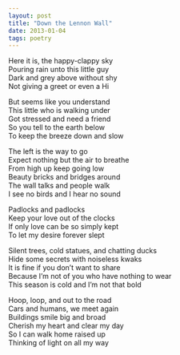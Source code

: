 ```yaml
---
layout: post
title: "Down the Lennon Wall"
date: 2013-01-04
tags: poetry
---
```



Here it is, the happy-clappy sky  
Pouring rain unto this little guy  
Dark and grey above without shy  
Not giving a greet or even a Hi  

But seems like you understand  
This little who is walking under  
Got stressed and need a friend  
So you tell to the earth below  
To keep the breeze down and slow  

The left is the way to go  
Expect nothing but the air to breathe  
From high up keep going low  
Beauty bricks and bridges around  
The wall talks and people walk  
I see no birds and I hear no sound  

Padlocks and padlocks  
Keep your love out of the clocks  
If only love can be so simply kept  
To let my desire forever slept  

Silent trees, cold statues, and chatting ducks  
Hide some secrets with noiseless kwaks  
It is fine if you don’t want to share  
Because I’m not of you who have nothing to wear  
This season is cold and I’m not that bold  

Hoop, loop, and out to the road  
Cars and humans, we meet again  
Buildings smile big and broad  
Cherish my heart and clear my day  
So I can walk home raised up  
Thinking of light on all my way  

